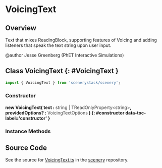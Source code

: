 # VoicingText

## Overview

Text that mixes ReadingBlock, supporting features of Voicing and adding listeners that speak the text string
upon user input.

@author Jesse Greenberg (PhET Interactive Simulations)

## Class VoicingText {: #VoicingText }


```js
import { VoicingText } from 'scenerystack/scenery';
```
### Constructor

#### new VoicingText( text : <span style="font-weight: 400; opacity: 80%;">string | TReadOnlyProperty&lt;string&gt;</span>, providedOptions? : <span style="font-weight: 400; opacity: 80%;">VoicingTextOptions</span> ) {: #constructor data-toc-label='constructor' }

### Instance Methods





## Source Code

See the source for [VoicingText.ts](https://github.com/phetsims/scenery/blob/main/js/accessibility/voicing/nodes/VoicingText.ts) in the [scenery](https://github.com/phetsims/scenery) repository.
